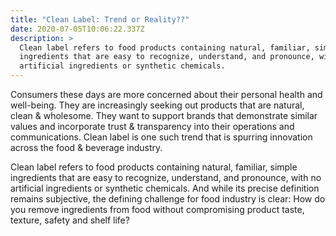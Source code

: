 ```yaml
---
title: "Clean Label: Trend or Reality??"
date: 2020-07-05T10:06:22.337Z
description: >
  Clean label refers to food products containing natural, familiar, simple
  ingredients that are easy to recognize, understand, and pronounce, with no
  artificial ingredients or synthetic chemicals.
---
```

Consumers these days are more concerned about their personal health and well-being. They are increasingly seeking out products that are natural, clean & wholesome. They want to support brands that demonstrate similar values and incorporate trust & transparency into their operations and communications. Clean label is one such trend that is spurring innovation across the food & beverage industry.

Clean label refers to food products containing natural, familiar, simple ingredients that are easy to recognize, understand, and pronounce, with no artificial ingredients or synthetic chemicals. And while its precise definition remains subjective, the defining challenge for food industry is clear: How do you remove ingredients from food without compromising product taste, texture, safety and shelf life?